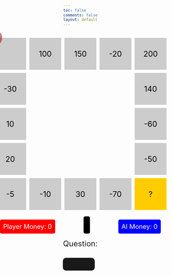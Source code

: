 ```yaml
---
toc: false
comments: false
layout: default
---
```


<html lang="en">
<head>
<meta charset="UTF-8">
<meta name="viewport" content="width=device-width, initial-scale=1.0">
<title>Gray Boxes</title>
<style>
    body {
    margin: 0;
    padding: 0;
    height: 100vh;
    background-image: url('https://wallpapers.com/images/hd/plain-black-background-02fh7564l8qq4m6d.jpg');
    background-size: cover; /* Cover the entire background */
    background-position: center; /* Center the background image */
    display: flex;
    flex-direction: column; /* Change to column layout */
    justify-content: center; /* Center content vertically */
    align-items: center; /* Center content horizontally */
    margin-top: 5px;
}
    .container {
        display: grid;
        grid-template-columns: repeat(5, 100px);
        grid-template-rows: repeat(5, 100px);
        gap: 10px; /* Gap between boxes */
    }
    .box {
        background-color: #cccccc; /* Light gray */
        width: 100px;
        height: 100px;
        display: flex;
        justify-content: center;
        align-items: center;
        font-size: 24px; /* Make font size bigger */
        color: black; /* Set text color to black */
    }
    .emptybox {
        background-color: transparent; /* Light gray */
        width: 100px;
        height: 100px;
    }
    .player {
        background-color: rgba(156, 0, 0, 0.5); /* Red with 50% opacity */
        width: 50px;
        height: 50px;
        position: absolute;
        transform: translate(-50%, -50%); /* Center the dot */
        border-radius: 50%; /* Make it round */
    }
    .ai {
        background-color: rgba(0, 0, 156, 0.5); /* Blue with 50% opacity */
        width: 50px;
        height: 50px;
        position: fixed;
        border-radius: 50%; /* Makes the dot round */
        display: none; /* Initially hidden */
    }
    #question {
        font-size: 24px; /* Increase font size */
        text-align: center; /* Center align text */
        margin-bottom: 10px; /* Add some space between elements */
    }
    #answer {
        display: flex;
        align-items: center;
        justify-content: center; /* Center horizontally */
        margin-top: 20px;
    }
    #user-answer {
        font-size: 20px;
        padding: 20px;
        margin-right: 10px;
        background-color: rgba(0, 0, 0, 0.9); /* Lighter shade of black */
        color: white; /* White text */
        border-radius: 10px; /* Rounded corners */
        border: none; /* Remove border */
        outline: none; /* Remove outline */
        text-align: center; /* Center text horizontally */
        vertical-align: middle; /* Center text vertically */
        width: 100px; /* Adjust width as needed */
        height: 30px; /* Adjust height as needed */
    }
    /* Styling for the dice roll result */
    #dice-roll {
        font-size: 24px;
        text-align: center;
        margin-top: 20px; /* Add space between the grid and dice roll */
    }
    #player-money, #ai-money {
        font-size: 20px;
        margin-top: 10px;
    }
    #game-container {
        display: flex;
        flex-direction: column;
        align-items: center;
        margin-top: 20px; /* Adjust the top margin as needed */
    }
    #money-container {
        display: flex;
        justify-content: space-between;
        width: 100%; /* Ensure the container takes up full width */
        max-width: 600px; /* Adjust the maximum width as needed */
        margin-top: 20px; /* Adjust the top margin as needed */
    }
    #player-money, #ai-money {
        font-size: 20px;
    }
    .container {
        display: grid;
        grid-template-columns: repeat(5, 100px);
        grid-template-rows: repeat(5, 100px);
        gap: 10px; /* Gap between boxes */
    }
    /* Your existing styles for game board */
    .money-box {
        padding: 10px;
        margin-top: 10px;
        border-radius: 5px;
        color: white;
        font-size: 20px;
    }
    .player-money {
        background-color: red;
    }
    .ai-money {
        background-color: blue;
    }
    .mysterybox {
        background-color: #ffcc00;
        color: black;
        width: 100px;
        height: 100px;
        display: flex;
        justify-content: center;
        align-items: center;
        font-size: 24px; /* Make font size bigger */
    }
    #turn-display {
    font-size: 24px; /* Increase font size */
    background-color: black; /* Black background */
    color: white; /* White text */
    padding: 10px; /* Add some padding */
    border-radius: 5px; /* Add rounded corners */
}
</style>
</head>
<body>

<div id="game-container">
    <div class="container">
        <!-- 16 light gray boxes -->
        <!-- Box IDs start from 0 -->
        <div class="box" id="box0"></div>
        <div class="box" id="box1">100</div>
        <div class="box" id="box2">150</div>
        <div class="box" id="box3">-20</div>
        <div class="box" id="box4">200</div>
        <div class="box" id="box15">-30</div>
        <div class="emptybox"></div>
        <div class="emptybox"></div>
        <div class="emptybox"></div>
        <div class="box" id="box5">140</div>
        <div class="box" id="box14">10</div>
        <div class="emptybox"></div>
        <div class="emptybox"></div>
        <div class="emptybox"></div>
        <div class="box" id="box6">-60</div>
        <div class="box" id="box13">20</div>
        <div class="emptybox"></div>
        <div class="emptybox"></div>
        <div class="emptybox"></div>
        <div class="box" id="box7">-50</div>
        <div class="box" id="box12">-5</div>
        <div class="box" id="box11">-10</div>
        <div class="box" id="box10">30</div>
        <div class="box" id="box9">-70</div>
        <div class="mysterybox" id="box8">?</div>
        <div class="player" id="player"></div>
        <div class="ai" id="ai-dot"></div>
    </div>
</div>

<div id="money-container">
    <div id="player-money" class="money-box player-money">Player Money: 0</div>
    <div id="turn-display" class="turn-display"></div>
    <div id="ai-money" class="money-box ai-money">AI Money: 0</div>
</div>
<br>
<div id="question">Question: <span id="current-question"></span></div>
<div id="answer"><input type="text" id="user-answer" onkeypress="checkEnter(event)"></div>

<script>
    let playerPosition = 0; // Start from 0
    let aiPosition = 0; // Start from 0
    let playerMoney = 0;
    let aiMoney = 0;

    const boxValues = {
        0: 0,
        1: 100,
        2: 150,
        3: -20,
        4: 200,
        5: 140,
        6: -60,
        7: -50,
        8: 0,
        9: -70,
        10: 30,
        11: -10,
        12: -5,
        13: 20,
        14: 10,
        15: -30
    };

    function generateQuestion() {
        if (playerPosition != 8) {
            const num1 = Math.floor(Math.random() * 10) + 1;
            const num2 = Math.floor(Math.random() * 10) + 1;
            const operator = Math.random() < 0.5 ? '+' : '-';
            return `${num1} ${operator} ${num2}`;
        }
    }

function move(token, steps) {
    console.log(`Moving ${token} dot ${steps} steps.`);
    const totalBoxes = Object.keys(boxValues).length;
    for (let i = 0; i < steps; i++) {
        if (token === 'player') {
            playerPosition = (playerPosition + 1) % totalBoxes;
        } else {
            aiPosition = (aiPosition + 1) % totalBoxes;
        }
    }
    const boxValue = boxValues[token === 'player' ? playerPosition : aiPosition];
    if (token === 'player') {
        console.log(`Adding ${boxValue} to player sum.`);
        if (playerPosition === 8) {
            const bonusMoney = Math.floor(Math.random() * 101) + 300; // Random amount between 300-400
            playerMoney += bonusMoney;
            console.log(`Player landed on the "?" box. Adding ${bonusMoney} to player's money.`);
        } else {
            playerMoney += boxValue;
        }
        document.getElementById('player-money').textContent = `Player Money: ${playerMoney}`;
    } else {
        console.log(`Adding ${boxValue} to AI sum.`);
        aiMoney += boxValue;
        document.getElementById('ai-money').textContent = `AI Money: ${aiMoney}`;
    }
    
    // Check if either player or AI reaches 500
    if (playerMoney >= 500) {
        alert("You wins! You reached 500 first.");
        resetGame();
    } else if (aiMoney >= 500) {
        alert("AI wins! AI reached 500 first.");
        resetGame();
    }
}


function resetGame() {
    // Reset player and AI positions
    playerPosition = 0;
    aiPosition = 0;
    
    // Reset player and AI money
    playerMoney = 0;
    aiMoney = 0;
    
    // Update displayed money
    document.getElementById('player-money').textContent = `Player Money: ${playerMoney}`;
    document.getElementById('ai-money').textContent = `AI Money: ${aiMoney}`;
    
    // Generate new initial question
    document.getElementById('current-question').textContent = generateQuestion();
    
    // Move player and AI dots to initial positions
    movePlayerToPosition(playerPosition);
    moveAIToPosition(aiPosition);
}
    function movePlayerToPosition(position) {
        const playerBox = document.getElementById(`box${position}`);
        const playerDot = document.getElementById('player');
        const boxRect = playerBox.getBoundingClientRect();
        const boxSize = 100; 
        const boxCenterX = boxRect.left + (boxSize / 2);
        const boxCenterY = boxRect.top + (boxSize / 2);
        console.log(`Player dot is currently positioned in box ${position} at (${boxCenterX}, ${boxCenterY}).`);
        playerDot.style.top = `${boxCenterY}px`;
        playerDot.style.left = `${boxCenterX}px`;
        console.log(`Player dot moved to box ${position}.`);
    }

    function moveAIToPosition(position) {
        const aiBox = document.getElementById(`box${position}`);
        const aiDot = document.getElementById('ai-dot');
        const boxRect = aiBox.getBoundingClientRect();
        const dotSize = 50;
        const boxSize = 100;
        const boxCenterX = boxRect.left + (boxSize / 2);
        const boxCenterY = boxRect.top + (boxSize / 2);
        console.log(`AI dot moved to box ${position}.`);
        aiDot.style.top = `${boxCenterY - (dotSize / 2)}px`;
        aiDot.style.left = `${boxCenterX - (dotSize / 2)}px`;
        aiDot.style.display = 'block';
    }

function submitAnswer() {
    const answer = document.getElementById('user-answer').value;
    const correctAnswer = eval(document.getElementById('current-question').textContent);
    const turnDisplay = document.getElementById('turn-display');

    // Indicate AI's turn by default
    turnDisplay.textContent = "AI's Turn";

    if (parseInt(answer) === correctAnswer) {
        const playerSteps = Math.floor(Math.random() * 6) + 1;
        console.log(`Player answered correctly. Moving player.`);
        move('player', playerSteps);
        movePlayerToPosition(playerPosition);
        document.getElementById('current-question').textContent = generateQuestion();
        // Hide the alert after 2 seconds
        setTimeout(() => {
            // Delay AI's turn
            const aiSteps = Math.floor(Math.random() * 6) + 1;
            console.log(`AI's turn. Moving AI.`);
            move('ai', aiSteps);
            moveAIToPosition(aiPosition);

            // Set the question for the player after AI's move
            document.getElementById('current-question').textContent = generateQuestion();

            // Indicate player's turn
            turnDisplay.textContent = "Your Turn";
        }, 4000); // 2 second delay
    } else {
        const playerSteps = Math.floor(Math.random() * 6) + 1;
        console.log(`Player answered incorrectly. Moving AI.`);
        move('ai', playerSteps);
        document.getElementById('current-question').textContent = generateQuestion();
        moveAIToPosition(aiPosition);

        // Indicate AI's turn
        alert("Mhmm incorrect, AI is making its move now...");

        // Delay AI's turn
        setTimeout(() => {
            // Set the question for the player after AI's move
            document.getElementById('current-question').textContent = generateQuestion();
            // Indicate player's turn
            turnDisplay.textContent = "Your Turn";
        }, 3000); // 3 second delay
    }

    // Clear user's answer after submitting
    document.getElementById('user-answer').value = '';

    // Focus on user answer input for convenience
    document.getElementById('user-answer').focus();
}
    console.log(`Generating initial question.`);
    document.getElementById('current-question').textContent = generateQuestion();
    movePlayerToPosition(playerPosition);
    moveAIToPosition(aiPosition);

    function checkEnter(event) {
        if (event.key === "Enter") {
            submitAnswer();
        }
    }

    
</script>
</body>
</html>